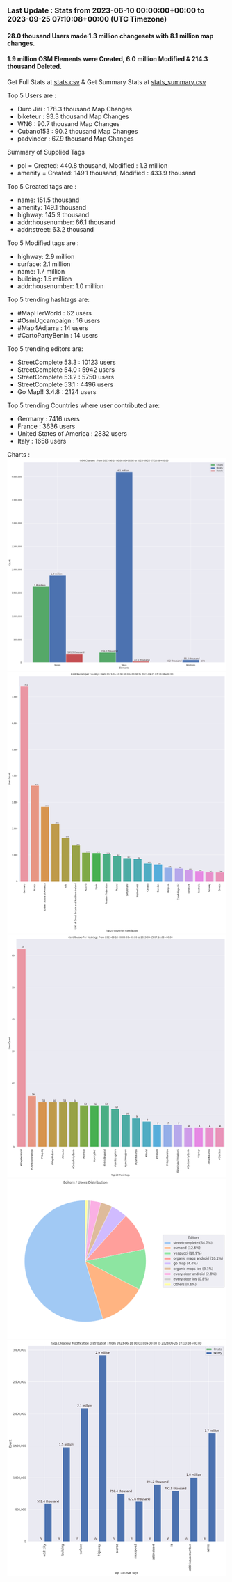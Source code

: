 ### Last Update : Stats from 2023-06-10 00:00:00+00:00 to 2023-09-25 07:10:08+00:00 (UTC Timezone)

#### 28.0 thousand Users made 1.3 million changesets with 8.1 million map changes.
#### 1.9 million OSM Elements were Created, 6.0 million Modified & 214.3 thousand Deleted.
Get Full Stats at [stats.csv](/stats/fieldmappers/Daily/stats.csv)
 & Get Summary Stats at [stats_summary.csv](/stats/fieldmappers/Daily/stats_summary.csv)

Top 5 Users are : 
- Đuro Jiří : 178.3 thousand Map Changes
- biketeur : 93.3 thousand Map Changes
- WN6 : 90.7 thousand Map Changes
- Cubano153 : 90.2 thousand Map Changes
- padvinder : 67.9 thousand Map Changes

Summary of Supplied Tags
- poi = Created: 440.8 thousand, Modified : 1.3 million
- amenity = Created: 149.1 thousand, Modified : 433.9 thousand


Top 5 Created tags are :
- name: 151.5 thousand
- amenity: 149.1 thousand
- highway: 145.9 thousand
- addr:housenumber: 66.1 thousand
- addr:street: 63.2 thousand


Top 5 Modified tags are :
- highway: 2.9 million
- surface: 2.1 million
- name: 1.7 million
- building: 1.5 million
- addr:housenumber: 1.0 million


Top 5 trending hashtags are:
- #MapHerWorld : 62 users
- #OsmUgcampaign : 16 users
- #Map4Adjarra : 14 users
- #CartoPartyBenin : 14 users


Top 5 trending editors are:
- StreetComplete 53.3 : 10123 users
- StreetComplete 54.0 : 5942 users
- StreetComplete 53.2 : 5750 users
- StreetComplete 53.1 : 4496 users
- Go Map!! 3.4.8 : 2124 users


Top 5 trending Countries where user contributed are:
- Germany : 7416 users
- France : 3636 users
- United States of America : 2832 users
- Italy : 1658 users


 Charts : 
![Alt text](./stats_osm_changes.png) 
![Alt text](./stats_users_per_country.png) 
![Alt text](./stats_users_per_hashtag.png) 
![Alt text](./stats_editors_pie_chart.png) 
![Alt text](./stats_tags.png) 
